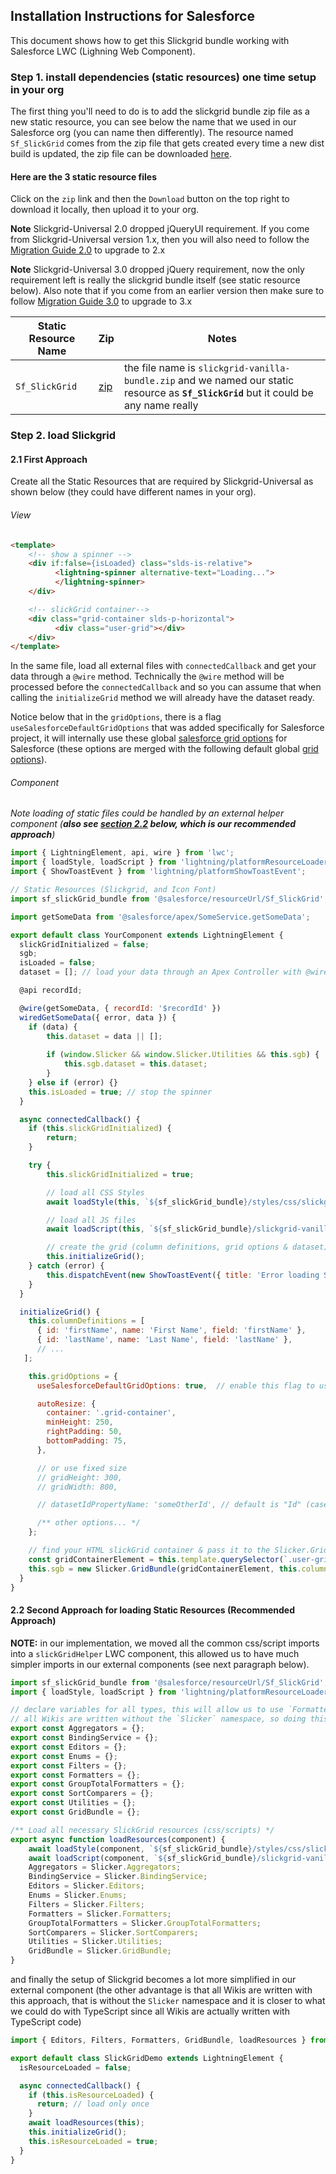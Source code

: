 ## Installation Instructions for Salesforce
This document shows how to get this Slickgrid bundle working with Salesforce LWC (Lighning Web Component). 

### Step 1. install dependencies (static resources) one time setup in your org
The first thing you'll need to do is to add the slickgrid bundle zip file as a new static resource, you can see below the name that we used in our Salesforce org (you can name then differently). The resource named `Sf_SlickGrid` comes from the zip file that gets created every time a new dist build is updated, the zip file can be downloaded [here](https://github.com/ghiscoding/slickgrid-universal/tree/master/packages/vanilla-force-bundle/dist-grid-bundle-zip). 

#### Here are the 3 static resource files
Click on the `zip` link and then the `Download` button on the top right to download it locally, then upload it to your org.

**Note** Slickgrid-Universal 2.0 dropped jQueryUI requirement. If you come from Slickgrid-Universal version 1.x, then you will also need to follow the [Migration Guide 2.0](https://github.com/ghiscoding/slickgrid-universal/wiki/Migration-to-2.x) to upgrade to 2.x

**Note** Slickgrid-Universal 3.0 dropped jQuery requirement, now the only requirement left is really the slickgrid bundle itself (see static resource below). Also note that if you come from an earlier version then make sure to follow [Migration Guide 3.0](https://github.com/ghiscoding/slickgrid-universal/wiki/Migration-to-3.x) to upgrade to 3.x

| Static Resource Name | Zip | Notes |
| -------- | --- | ----------- |
| `Sf_SlickGrid` | [zip](/ghiscoding/slickgrid-universal/blob/master/packages/vanilla-force-bundle/dist-grid-bundle-zip/slickgrid-vanilla-bundle.zip) | the file name is `slickgrid-vanilla-bundle.zip` and we named our static resource as **`Sf_SlickGrid`** but it could be any name really |

### Step 2. load Slickgrid

#### 2.1 First Approach
Create all the Static Resources that are required by Slickgrid-Universal as shown below (they could have different names in your org).


###### View
```html
<template>
    <!-- show a spinner -->
    <div if:false={isLoaded} class="slds-is-relative">
          <lightning-spinner alternative-text="Loading...">
          </lightning-spinner>
    </div>

    <!-- slickGrid container-->
    <div class="grid-container slds-p-horizontal">
          <div class="user-grid"></div>
    </div>
</template>
```

In the same file, load all external files with `connectedCallback` and get your data through a `@wire` method. Technically the `@wire` method will be processed before the `connectedCallback` and so you can assume that when calling the `initializeGrid` method we will already have the dataset ready.

Notice below that in the `gridOptions`, there is a flag `useSalesforceDefaultGridOptions` that was added specifically for Salesforce project, it will internally use these global [salesforce grid options](https://github.com/ghiscoding/slickgrid-universal/blob/master/packages/vanilla-force-bundle/src/salesforce-global-grid-options.ts) for Salesforce (these options are merged with the following default global [grid options](https://github.com/ghiscoding/slickgrid-universal/blob/master/packages/common/src/global-grid-options.ts)).

###### Component

_*Note* loading of static files could be handled by an external helper component (**also see [section 2.2](#22-second-approach-much-easier-implementation-recommended) below, which is our recommended approach**)_

```js
import { LightningElement, api, wire } from 'lwc';
import { loadStyle, loadScript } from 'lightning/platformResourceLoader';
import { ShowToastEvent } from 'lightning/platformShowToastEvent';

// Static Resources (Slickgrid, and Icon Font)
import sf_slickGrid_bundle from '@salesforce/resourceUrl/Sf_SlickGrid'; // the zip described at step 1.1

import getSomeData from '@salesforce/apex/SomeService.getSomeData';

export default class YourComponent extends LightningElement {
  slickGridInitialized = false;
  sgb;
  isLoaded = false;
  dataset = []; // load your data through an Apex Controller with @wire

  @api recordId;

  @wire(getSomeData, { recordId: '$recordId' })
  wiredGetSomeData({ error, data }) {
    if (data) {
        this.dataset = data || [];
        
        if (window.Slicker && window.Slicker.Utilities && this.sgb) {
            this.sgb.dataset = this.dataset;
        }
    } else if (error) {}
    this.isLoaded = true; // stop the spinner
  }

  async connectedCallback() {
    if (this.slickGridInitialized) {
        return;
    }

    try {
        this.slickGridInitialized = true;

        // load all CSS Styles
        await loadStyle(this, `${sf_slickGrid_bundle}/styles/css/slickgrid-theme-salesforce.css`);

        // load all JS files
        await loadScript(this, `${sf_slickGrid_bundle}/slickgrid-vanilla-bundle.js`);

        // create the grid (column definitions, grid options & dataset)
        this.initializeGrid();        
    } catch (error) {
        this.dispatchEvent(new ShowToastEvent({ title: 'Error loading SlickGrid', message: error && error.message || '', variant: 'error', }));
    }
  }

  initializeGrid() {
    this.columnDefinitions = [
      { id: 'firstName', name: 'First Name', field: 'firstName' },
      { id: 'lastName', name: 'Last Name', field: 'lastName' },
      // ...
   ];

    this.gridOptions = { 
      useSalesforceDefaultGridOptions: true,  // enable this flag to use regular grid options used for SF project

      autoResize: {
        container: '.grid-container',
        minHeight: 250,
        rightPadding: 50,
        bottomPadding: 75,
      },

      // or use fixed size
      // gridHeight: 300,
      // gridWidth: 800,

      // datasetIdPropertyName: 'someOtherId', // default is "Id" (case sensitive)

      /** other options... */ 
    };

    // find your HTML slickGrid container & pass it to the Slicker.GridBundle instantiation
    const gridContainerElement = this.template.querySelector(`.user-grid`);
    this.sgb = new Slicker.GridBundle(gridContainerElement, this.columnDefinitions, this.gridOptions, this.dataset);
  }
}
```

#### 2.2 Second Approach for loading Static Resources (Recommended Approach)
**NOTE:** in our implementation, we moved all the common css/script imports into a `slickGridHelper` LWC component, this allowed us to have much simpler imports in our external components (see next paragraph below).

```javascript
import sf_slickGrid_bundle from '@salesforce/resourceUrl/Sf_SlickGrid';
import { loadStyle, loadScript } from 'lightning/platformResourceLoader';

// declare variables for all types, this will allow us to use `Formatters.bold` instead of `Slicker.Formatters.bold`
// all Wikis are written without the `Slicker` namespace, so doing this approach is better
export const Aggregators = {};
export const BindingService = {};
export const Editors = {};
export const Enums = {};
export const Filters = {};
export const Formatters = {};
export const GroupTotalFormatters = {};
export const SortComparers = {};
export const Utilities = {};
export const GridBundle = {};

/** Load all necessary SlickGrid resources (css/scripts) */
export async function loadResources(component) {
    await loadStyle(component, `${sf_slickGrid_bundle}/styles/css/slickgrid-theme-salesforce.css`);
    await loadScript(component, `${sf_slickGrid_bundle}/slickgrid-vanilla-bundle.js`);
    Aggregators = Slicker.Aggregators;
    BindingService = Slicker.BindingService;
    Editors = Slicker.Editors;
    Enums = Slicker.Enums;
    Filters = Slicker.Filters;
    Formatters = Slicker.Formatters;
    GroupTotalFormatters = Slicker.GroupTotalFormatters;
    SortComparers = Slicker.SortComparers;
    Utilities = Slicker.Utilities;
    GridBundle = Slicker.GridBundle;
}
```

and finally the setup of Slickgrid becomes a lot more simplified in our external component (the other advantage is that all Wikis are written with this approach, that is without the `Slicker` namespace and it is closer to what we could do with TypeScript since all Wikis are actually written with TypeScript code)

```javascript
import { Editors, Filters, Formatters, GridBundle, loadResources } from 'c/slickGridHelper';

export default class SlickGridDemo extends LightningElement {
  isResourceLoaded = false;

  async connectedCallback() {
    if (this.isResourceLoaded) {
      return; // load only once
    }
    await loadResources(this);
    this.initializeGrid();
    this.isResourceLoaded = true;
  }
}
```